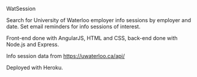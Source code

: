 WatSession

Search for University of Waterloo employer info sessions by employer and date. Set email reminders for info sessions of interest. 

Front-end done with AngularJS, HTML and CSS, back-end done with Node.js and Express.

Info session data from https://uwaterloo.ca/api/

Deployed with Heroku.
